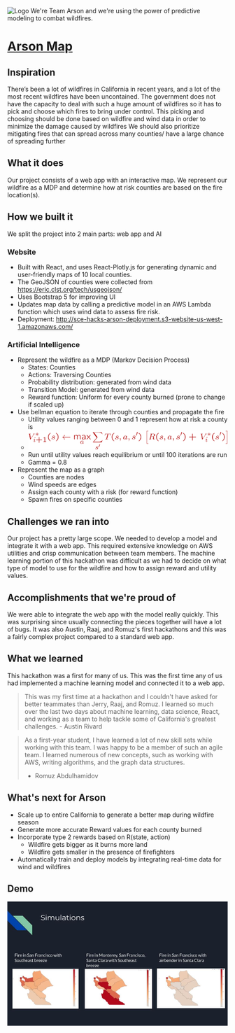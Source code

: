 ![Logo](web/public/favicon.ico?raw=true) We're Team Arson and we're using 
the power of predictive modeling to combat wildfires.

# [Arson Map](http://sce-hacks-arson-deployment.s3-website-us-west-1.amazonaws.com/)

## Inspiration
There’s been a lot of wildfires in California in recent years, and a lot of 
the most recent wildfires have been uncontained. The government does not 
have the capacity to deal with such a huge amount of wildfires so it has to 
pick and choose which fires to bring under control. This picking and 
choosing should be done based on wildfire and wind data in order to minimize 
the damage caused by wildfires We should also prioritize mitigating fires 
that can spread across many counties/ have a large chance of spreading 
further

## What it does
Our project consists of a web app with an interactive map. We represent our wildfire as a MDP and determine how at risk counties are based on the fire location(s). 

## How we built it
We split the project into 2 main parts: web app and AI

### Website
- Built with React, and uses React-Plotly.js for generating dynamic and 
user-friendly maps of 10 local counties.
- The GeoJSON of counties were collected from https://eric.clst.org/tech/usgeojson/
- Uses Bootstrap 5 for improving UI
- Updates map data by calling a predictive model in an AWS Lambda function which uses wind data to assess fire risk.
- Deployment: http://sce-hacks-arson-deployment.s3-website-us-west-1.amazonaws.com/

### Artificial Intelligence
- Represent the wildfire as a MDP (Markov Decision Process)
    - States: Counties
    - Actions: Traversing Counties
    - Probability distribution: generated from wind data
    - Transition Model: generated from wind data
    - Reward function: Uniform for every county burned (prone to change if 
    scaled up)
- Use bellman equation to iterate through counties and propagate the fire
    - Utility values ranging between 0 and 1 represent how at risk a county
    is
    - ![Screenshot](</SCE-Hacks-png/bellman-iteration.png>)
    - Run until utility values reach equilibrium or until 100 iterations are 
    run
    - Gamma = 0.8
- Represent the map as a graph
    - Counties are nodes
    - Wind speeds are edges
    - Assign each county with a risk (for reward function)
    - Spawn fires on specific counties

## Challenges we ran into
Our project has a pretty large scope. We needed to develop a model and 
integrate it with a web app. This required extensive knowledge on AWS 
utilities and crisp communication between team members. The machine learning 
portion of this hackathon was difficult as we had to decide on what type of 
model to use for the wildfire and how to assign reward and utility values. 

## Accomplishments that we're proud of
We were able to integrate the web app with the model really quickly. This 
was surprising since usually connecting the pieces together will have a lot 
of bugs. It was also Austin, Raaj, and Romuz's first hackathons and this was
a fairly complex project compared to a standard web app.

## What we learned
This hackathon was a first for many of us. This was the first time any of us 
had implemented a machine learning model and connected it to a web app. 

> This was my first time at a hackathon and I couldn't have asked for better
> teammates than Jerry, Raaj, and Romuz. I learned so much over the last two
> days about machine learning, data science, React, and working as a team to
> help tackle some of California's greatest challenges. - Austin Rivard

> As a first-year student, I have learned a lot of new skill sets while
> working with this team. I was happy to be a member of such an agile team.
> I learned numerous of new concepts, such as working with AWS, writing 
> algorithms, and the graph data structures.
> - Romuz Abdulhamidov

## What's next for Arson
- Scale up to entire California to generate a better map during wildfire 
season
- Generate more accurate Reward values for each county burned
- Incorporate type 2 rewards based on R(state, action)
    - Wildfire gets bigger as it burns more land
    - Wildfire gets smaller in the presence of firefighters
- Automatically train and deploy models by integrating real-time data for 
wind and wildfires

## Demo
![Screenshot](</SCE-Hacks-png/SCEhacks Arson Project.jpg>)
